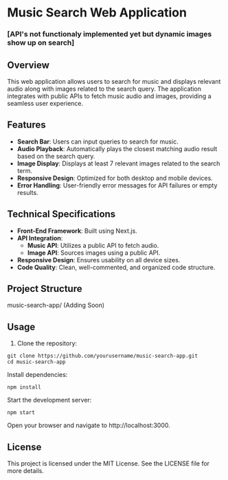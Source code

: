 # Music Search Web Application

### [API's not functionaly implemented yet but dynamic images show up on search]

## Overview

This web application allows users to search for music and displays relevant audio along with images related to the search query. The application integrates with public APIs to fetch music audio and images, providing a seamless user experience.

## Features

- **Search Bar**: Users can input queries to search for music.
- **Audio Playback**: Automatically plays the closest matching audio result based on the search query.
- **Image Display**: Displays at least 7 relevant images related to the search term.
- **Responsive Design**: Optimized for both desktop and mobile devices.
- **Error Handling**: User-friendly error messages for API failures or empty results.

## Technical Specifications

- **Front-End Framework**: Built using Next.js.
- **API Integration**:
  - **Music API**: Utilizes a public API to fetch audio.
  - **Image API**: Sources images using a public API.
- **Responsive Design**: Ensures usability on all device sizes.
- **Code Quality**: Clean, well-commented, and organized code structure.

## Project Structure

music-search-app/ (Adding Soon)

## Usage

1. Clone the repository:
```
git clone https://github.com/yourusername/music-search-app.git
cd music-search-app
```
Install dependencies:
```
npm install
```

Start the development server:
```
npm start
```

Open your browser and navigate to http://localhost:3000.

## License
This project is licensed under the MIT License. See the LICENSE file for more details.
